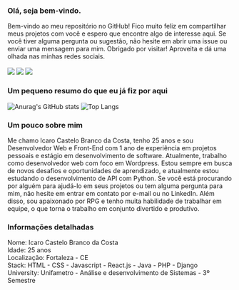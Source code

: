 ### Olá, seja bem-vindo. </br>
Bem-vindo ao meu repositório no GitHub! Fico muito feliz em compartilhar meus projetos com você e espero que encontre algo de interesse aqui. Se você tiver alguma pergunta ou sugestão, não hesite em abrir uma issue ou enviar uma mensagem para mim. Obrigado por visitar! Aproveita e dá uma olhada nas minhas redes sociais. </br></br>
[<img src="https://img.shields.io/badge/twitter-%231DA1F2.svg?&style=for-the-badge&logo=twitter&logoColor=white" />](https://twitter.com/icastelito) 
[<img src="https://img.shields.io/badge/linkedin-%230077B5.svg?&style=for-the-badge&logo=linkedin&logoColor=white" />](https://www.linkedin.com/in/icastelob/) 
[<img src = "https://img.shields.io/badge/instagram-%23E4405F.svg?&style=for-the-badge&logo=instagram&logoColor=white">](https://www.instagram.com/icastelito/) 

### Um pequeno resumo do que eu já fiz por aqui
![Anurag's GitHub stats](https://github-readme-stats.vercel.app/api?username=icastelito&show_icons=true&theme=tokyonight)
![Top Langs](https://github-readme-stats.vercel.app/api/top-langs/?username=icastelito&layout=compact&theme=tokyonight&card_width=450)

### Um pouco sobre mim
Me chamo Icaro Castelo Branco da Costa, tenho 25 anos e sou Desenvolvedor Web e Front-End com 1 ano de experiência em projetos pessoais e estágio em desenvolvimento de software. Atualmente, trabalho como desenvolvedor web com foco em Wordpress. Estou sempre em busca de novos desafios e oportunidades de aprendizado, e atualmente estou estudando o desenvolvimento de API com Python. Se você está procurando por alguém para ajudá-lo em seus projetos ou tem alguma pergunta para mim, não hesite em entrar em contato por e-mail ou no LinkedIn. Além disso, sou apaixonado por RPG e tenho muita habilidade de trabalhar em equipe, o que torna o trabalho em conjunto divertido e produtivo. 

### Informações detalhadas
Nome: Icaro Castelo Branco da Costa </br>
Idade: 25 anos </br>
Localização: Fortaleza - CE </br>
Stack: HTML - CSS - Javascript - React.js - Java - PHP - Django </br>
University: Unifametro - Análise e desenvolvimento de Sistemas - 3º Semestre </br>
